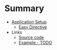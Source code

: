 # Summary

* [Application Setup](app/README.md)
  * [Easy Directive](app/directive.md)
* Links
  * [Source code](https://github.com/phucpnt/ng-timemachine)
  * [Example - TODO](https://phucpnt.github.io/ng-timemachine/example/index.html)

